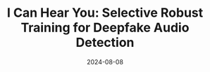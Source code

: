 ---
title: "I Can Hear You: Selective Robust Training for Deepfake Audio Detection"
collection: manuscripts
permalink: /manuscripts/2024-08-08-Text-LLM-Detection
date: 2024-08-08
venue: ''
paperurl: 'https://arxiv.org/abs/2408.04237'
citation: 'Wei Hao, Ran Li, Weiliang Zhao, Junfeng Yang, and Chengzhi Mao. &quot;Learning to Rewrite: Generalized LLM-Generated Text Detection&quot;, arXiv preprint arXiv:2408.04237 (2024).'
---
